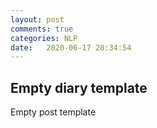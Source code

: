 ```yaml
---
layout: post
comments: true
categories: NLP
date:   2020-06-17 20:34:54
---
```


## Empty diary template

Empty post template